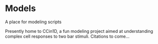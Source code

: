 # Models
A place for modeling scripts

Presently home to CCin1D, a fun modeling project aimed at understanding complex cell responses to two bar stimuli. Citations to come...
